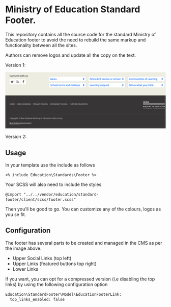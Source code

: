 # Ministry of Education Standard Footer.

This repository contains all the source code for the standard Ministry of 
Education footer to avoid the need to rebuild the same markup and functionality
between all the sites.

Authors can remove logos and update all the copy on the text.

Version 1:

![demo](client/img/demo.png)

Version 2:

<Insert Image>

## Usage

In your template use the include as follows

```
<% include Education\Standards\Footer %>
```

Your SCSS will also need to include the styles

```
@import "../../vendor/education/standard-footer/client/scss/footer.scss"
```

Then you'll be good to go. You can customize any of the colours, logos as you se fit.

## Configuration

The footer has several parts to be created and managed in the CMS as per the 
image above.

 - Upper Social Links (top left)
 - Upper Links (featured buttons top right)
 - Lower Links

If you want, you can opt for a compressed version (i.e disabling the top links)
by using the following configuration option

```
Education\StandardFooter\Model\EducationFooterLink:
  top_links_enabled: false
```


